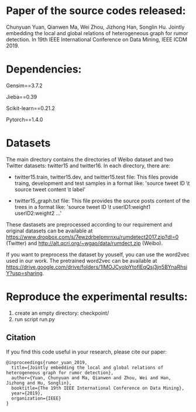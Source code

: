 # Paper of the source codes released:
Chunyuan Yuan, Qianwen Ma, Wei Zhou, Jizhong Han, Songlin Hu. Jointly embedding the local and global relations of heterogeneous graph for rumor detection. In 19th IEEE International Conference on Data Mining, IEEE ICDM 2019.

# Dependencies:
Gensim==3.7.2

Jieba==0.39

Scikit-learn==0.21.2

Pytorch==1.4.0

# Datasets
The main directory contains the directories of Weibo dataset and two Twitter datasets: twitter15 and twitter16. In each directory, there are:
- twitter15.train, twitter15.dev, and twitter15.test file: This files provide traing, development and test samples in a format like: 'source tweet ID \t source tweet content \t label'
  
- twitter15_graph.txt file: This file provides the source posts content of the trees in a format like: 'source tweet ID \t userID1:weight1 userID2:weight2 ...'  

These dastasets are preprocessed according to our requirement and original datasets can be available at https://www.dropbox.com/s/7ewzdrbelpmrnxu/rumdetect2017.zip?dl=0  (Twitter)  and http://alt.qcri.org/~wgao/data/rumdect.zip (Weibo).

If you want to preprocess the dataset by youself, you can use the word2vec used in our work. The pretrained word2vec can be available at https://drive.google.com/drive/folders/1IMOJCyolpYtoflEqQsj3jn5BYnaRhsiY?usp=sharing.


# Reproduce the experimental results:
1. create an empty directory: checkpoint/
2. run script run.py 


## Citation
If you find this code useful in your research, please cite our paper:
```
@inproceedings{rumor_yuan_2019,
  title={Jointly embedding the local and global relations of heterogeneous graph for rumor detection},
  author={Yuan, Chunyuan and Ma, Qianwen and Zhou, Wei and Han, Jizhong and Hu, Songlin},
  booktitle={The 19th IEEE International Conference on Data Mining},
  year={2019},
  organization={IEEE}
}
```

